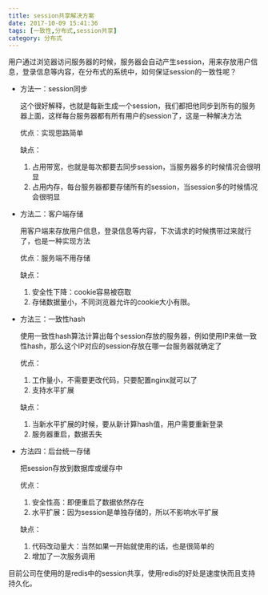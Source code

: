 ```yaml
---
title: session共享解决方案
date: 2017-10-09 15:41:36
tags: [一致性,分布式,session共享]
category: 分布式
---
```


用户通过浏览器访问服务器的时候，服务器会自动产生session，用来存放用户信息，登录信息等内容，在分布式的系统中，如何保证session的一致性呢？

- 方法一：session同步

  这个很好解释，也就是每新生成一个session，我们都把他同步到所有的服务器上面，这样每台服务器都有所有用户的session了，这是一种解决方法

  优点：实现思路简单

  缺点：

  1. 占用带宽，也就是每次都要去同步session，当服务器多的时候情况会很明显
  2. 占用内存，每台服务器都要存储所有的session，当session多的时候情况会很明显

- 方法二：客户端存储

  用客户端来存放用户信息，登录信息等内容，下次请求的时候携带过来就行了，也是一种实现方法

  优点：服务端不用存储

  缺点：

  1. 安全性下降：cookie容易被窃取
  2. 存储数据量小，不同浏览器允许的cookie大小有限。

- 方法三：一致性hash

  使用一致性hash算法计算出每个session存放的服务器，例如使用IP来做一致性hash，那么这个IP对应的session存放在哪一台服务器就确定了

  优点：

  1. 工作量小，不需要更改代码，只要配置nginx就可以了
  2. 支持水平扩展

  缺点：

  1. 当新水平扩展的时候，要从新计算hash值，用户需要重新登录
  2. 服务器重启，数据丢失

- 方法四：后台统一存储

  把session存放到数据库或缓存中

  优点：

  1. 安全性高：即便重启了数据依然存在
  2. 水平扩展：因为session是单独存储的，所以不影响水平扩展

  缺点：

  1. 代码改动量大：当然如果一开始就使用的话，也是很简单的
  2. 增加了一次服务调用

目前公司在使用的是redis中的session共享，使用redis的好处是速度快而且支持持久化。